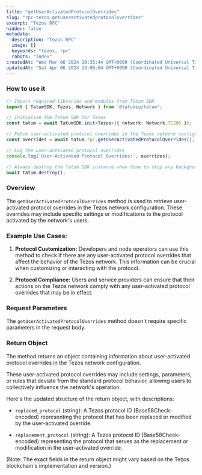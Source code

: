 ```yaml
---
title: "getUserActivatedProtocolOverrides"
slug: "rpc-tezos-getuseractivatedprotocoloverrides"
excerpt: "Tezos RPC"
hidden: false
metadata: 
  description: "Tezos RPC"
  image: []
  keywords: "tezos, rpc"
  robots: "index"
createdAt: "Wed Mar 06 2024 10:35:44 GMT+0000 (Coordinated Universal Time)"
updatedAt: "Sat Apr 06 2024 13:09:04 GMT+0000 (Coordinated Universal Time)"
---
```




### How to use it

```typescript
// Import required libraries and modules from Tatum SDK
import { TatumSDK, Tezos, Network } from '@tatumio/tatum';

// Initialize the Tatum SDK for Tezos
const tatum = await TatumSDK.init<Tezos>({ network: Network.TEZOS });

// Fetch user-activated protocol overrides in the Tezos network configuration
const overrides = await tatum.rpc.getUserActivatedProtocolOverrides();

// Log the user-activated protocol overrides
console.log(`User-Activated Protocol Overrides:`, overrides);

// Always destroy the Tatum SDK instance when done to stop any background processes
await tatum.destroy();
```

### Overview

The `getUserActivatedProtocolOverrides` method is used to retrieve user-activated protocol overrides in the Tezos network configuration. These overrides may include specific settings or modifications to the protocol activated by the network's users.

### Example Use Cases:

1. **Protocol Customization:** Developers and node operators can use this method to check if there are any user-activated protocol overrides that affect the behavior of the Tezos network. This information can be crucial when customizing or interacting with the protocol.

2. **Protocol Compliance:** Users and service providers can ensure that their actions on the Tezos network comply with any user-activated protocol overrides that may be in effect.

### Request Parameters

The `getUserActivatedProtocolOverrides` method doesn't require specific parameters in the request body.

### Return Object

The method returns an object containing information about user-activated protocol overrides in the Tezos network configuration. 

These user-activated protocol overrides may include settings, parameters, or rules that deviate from the standard protocol behavior, allowing users to collectively influence the network's operation.

Here's the updated structure of the return object, with descriptions:

- `replaced_protocol` (string): A Tezos protocol ID (Base58Check-encoded) representing the protocol that has been replaced or modified by the user-activated override.

- `replacement_protocol` (string): A Tezos protocol ID (Base58Check-encoded) representing the protocol that serves as the replacement or modification in the user-activated override.

(Note: The exact fields in the return object might vary based on the Tezos blockchain's implementation and version.)
